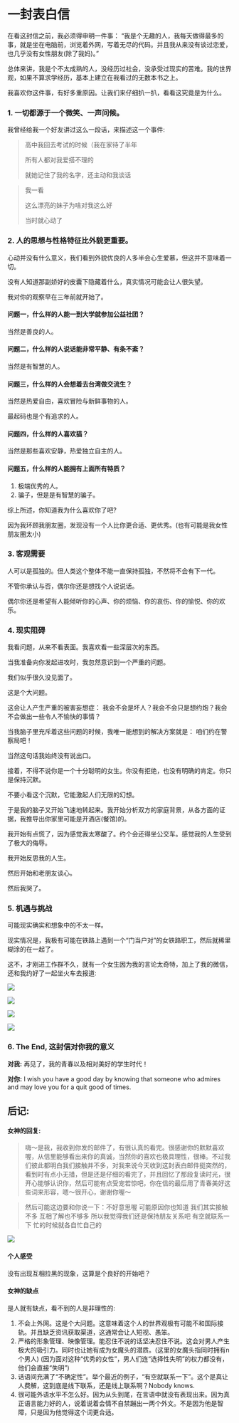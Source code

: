 # 一封表白信

在看这封信之前，我必须得申明一件事： “我是个无趣的人，我每天做得最多的事，就是坐在电脑前，浏览着外网，写着无尽的代码。并且我从来没有谈过恋爱，也几乎没有女性朋友\(除了我妈\)。”

总体来讲，我是个不太成熟的人，没经历过社会，没承受过现实的苦难。我的世界观，如果不算求学经历，基本上建立在我看过的无数本书之上。

我喜欢你这件事，有好多重原因。让我们来仔细扒一扒，看看这究竟是为什么。

### **1. 一切都源于一个微笑、一声问候。**

我曾经给我一个好友讲过这么一段话，来描述这一个事件:

> 高中我回去考试的时候（我在家待了半年
>
> 所有人都对我爱搭不理的
>
> 就她记住了我的名字，还主动和我谈话

> 我一看
>
> 这么漂亮的妹子为啥对我这么好
>
> 当时就心动了

### 2. 人的思想与性格特征比外貌更重要。

心动并没有什么意义，我们看到外貌优良的人多半会心生爱慕，但这并不意味着一切。

没有人知道那副娇好的皮囊下隐藏着什么，真实情况可能会让人很失望。

我对你的观察早在三年前就开始了。

#### 问题一，什么样的人能一到大学就参加公益社团？

当然是善良的人。

#### 问题二，什么样的人说话能非常平静、有条不紊？

当然是有智慧的人。

#### 问题三，什么样的人会想着去台湾做交流生？

当然是热爱自由，喜欢冒险与新鲜事物的人。

最起码也是个有追求的人。

#### 问题四，什么样的人喜欢猫？

当然是那些喜欢安静，热爱独立自主的人。

#### 问题五，什么样的人能拥有上面所有特质？

1. 极端优秀的人。
2. 骗子，但是是有智慧的骗子。

综上所述，你知道我为什么喜欢你了吧? 

因为我环顾我朋友圈，发现没有一个人比你更合适、更优秀。\(也有可能是我女性朋友圈太小\)

### 3. 客观需要

人可以是孤独的。但人类这个整体不能一直保持孤独，不然将不会有下一代。

不管你承认与否，偶尔你还是想找个人说说话。

偶尔你还是希望有人能倾听你的心声、你的烦恼、你的哀伤、你的愉悦、你的欢乐。

### 4. 现实阻碍

我看问题，从来不看表面。我喜欢看一些深层次的东西。

当我准备向你发起进攻时，我忽然意识到一个严重的问题。

我们似乎很久没见面了。

这是个大问题。

这会让人产生严重的被害妄想症： 我会不会是坏人？我会不会只是想约炮？我会不会做出一些令人不愉快的事情？

当我脑子里充斥着这些问题的时候，我唯一能想到的解决方案就是： 咱们约在警察局吧！

当然这句话我始终没有说出口。



接着，不得不说你是一个十分聪明的女生。你没有拒绝，也没有明确的肯定。你只是保持沉默。

不要小看这个沉默，它能激起人们无限的幻想。

于是我的脑子又开始飞速地转起来。我开始分析双方的家庭背景，从各方面的证据，我推导出你家里可能是开酒店\(餐馆\)的。

我开始有点慌了，因为感觉我太寒酸了。约个会还得坐公交车。感觉我的人生受到了极大的侮辱。

我开始反思我的人生。

然后开始和老朋友谈心。

然后我哭了。

### 5. 机遇与挑战

可能现实确实和想象中的不太一样。

现实情况是，我极有可能在铁路上遇到一个“门当户对”的女铁路职工，然后就稀里糊涂的在一起了。

这不，才刚进工作群不久，就有一个女生因为我的言论太奇特，加上了我的微信，还和我约好了一起坐火车去报道:

![](.gitbook/assets/66a8262181455c5461e24f60dd992dd8a4508aa75df316580be816e5bd4a543c.png)

![](.gitbook/assets/7bc2e02867ecedff52168c3ee67eb51a4df2ca1498a4ac1c3ba662509d3ed5e8.png)

![](.gitbook/assets/f3f963f976a48c8f4aafeb716db9ca7592119f330006021998b4ebb10e8c03b0.png)

![](.gitbook/assets/9080d7470090b15311d48dda05d11d97e02510b3688f86d152322be7e2fa83ae.png)

### 6. The End, 这封信对你我的意义

**对我:** 再见了，我的青春以及相对美好的学生时代！

**对你:** I wish you have a good day by knowing that someone who admires and may love you for a quit good of times.

## 后记:

#### 女神的回复:

> 嗨～是我，我收到你发的邮件了，有很认真的看完。很感谢你的默默喜欢喔，从信里能够看出来你的真诚，当然你的喜欢也极具理性，很棒。不过我们彼此都明白我们接触并不多，对我来说今天收到这封表白邮件挺突然的，看到时有点小无措，但是还是仔细的看完了，并且回忆了那段复读时光，很开心能够认识你，然后可能有点受宠若惊吧，你在信的最后用了青春美好这些词来形容，嗯～很开心，谢谢你喔～

> 然后可能这边要和你说一下：不好意思喔 可能原因你也知道 我们其实接触不多 互相了解也不够多 所以我觉得我们还是保持朋友关系吧 有空就联系一下 忙的时候就各自忙自己的

 

![](.gitbook/assets/6b2d197192fb1b523bedae62ab387075b861ed45e23ce58c4e8c24571672b211.png)

#### 个人感受

没有出现互相拉黑的现象，这算是个良好的开始吧？

#### 女神的缺点

是人就有缺点，看不到的人是非理性的:

1. 不会上外网。这是个大问题。这意味着这个人的世界观极有可能不和国际接轨。并且缺乏资讯获取渠道，这通常会让人短视、愚笨。
2. 严格的形象管理、映像管理。能忍住不说的话坚决忍住不说。这会对男人产生极大的吸引力。同时也让她有成为女魔头的潜质。\(这里的女魔头指同时拥有n个男人\) \(因为面对这种“优秀的女性”，男人们连“选择性失明”的权力都没有，他们会直接“失明”\)
3. 话语间充满了“不确定性”。举个最近的例子，“有空就联系一下”。这个是真让人费解，这到底是线下联系，还是线上联系啊？Nobody knows.
4. 很可能外语水平不怎么好。因为从头到尾，在言语中就没有表现出来。因为真正语言能力好的人，说着说着会情不自禁蹦出一两个外文。不是因为他是智障，只是因为他觉得这个词更合适。

